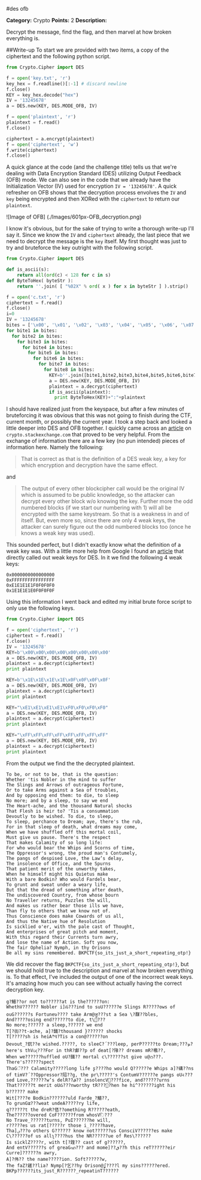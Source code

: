 #des ofb

**Category:** Crypto
**Points:** 2
**Description:**

Decrypt the message, find the flag, and then marvel at how broken everything is.

##Write-up
To start we are provided with two items, a copy of the ciphertext and the following python script.

```python
from Crypto.Cipher import DES

f = open('key.txt', 'r')
key_hex = f.readline()[:-1] # discard newline
f.close()
KEY = key_hex.decode("hex")
IV = '13245678'
a = DES.new(KEY, DES.MODE_OFB, IV)

f = open('plaintext', 'r')
plaintext = f.read()
f.close()

ciphertext = a.encrypt(plaintext)
f = open('ciphertext', 'w')
f.write(ciphertext)
f.close()
```

A quick glance at the code (and the challenge title) tells us that we're dealing with Data Encryption Standard (DES) utilizing Output Feedback (OFB) mode.  We can also see in the code that we already have the Initialization Vector (IV) used for encryption ```IV = '13245678'```.  A quick refresher on OFB shows that the decryption process envolves the ```IV``` and ```key``` being encrypted and then XORed with the ```ciphertext``` to return our ```plaintext```.

![Image of OFB]
(./Images/601px-OFB_decryption.png)

I know it's obvious, but for the sake of trying to write a thorough write-up I'll say it.  Since we know the ```IV``` and ```ciphertext``` already, the last piece that we need to decrypt the message is the ```key``` itself.  My first thought was just to try and bruteforce the key outright with the following script.

```python
from Crypto.Cipher import DES

def is_ascii(s):
    return all(ord(c) < 128 for c in s)
def ByteToHex( byteStr ):
    return ''.join( [ "%02X" % ord( x ) for x in byteStr ] ).strip()

f = open('c.txt', 'r')
ciphertext = f.read()
f.close()
i=0
IV = '13245678'
bites = ['\x00', '\x01', '\x02', '\x03', '\x04', '\x05', '\x06', '\x07', '\x08', '\x09', '\x0A', '\x0B', '\x0C', '\x0D', '\x0E', '\x0F', '\x10', '\x11', '\x12', '\x13', '\x14', '\x15', '\x16', '\x17', '\x18', '\x19', '\x1A', '\x1B', '\x1C', '\x1D', '\x1E', '\x1F', '\x20', '\x21', '\x22', '\x23', '\x24', '\x25', '\x26', '\x27', '\x28', '\x29', '\x2A', '\x2B', '\x2C', '\x2D', '\x2E', '\x2F', '\x30', '\x31', '\x32', '\x33', '\x34', '\x35', '\x36', '\x37', '\x38', '\x39', '\x3A', '\x3B', '\x3C', '\x3D', '\x3E', '\x3F', '\x40', '\x41', '\x42', '\x43', '\x44', '\x45', '\x46', '\x47', '\x48', '\x49', '\x4A', '\x4B', '\x4C', '\x4D', '\x4E', '\x4F', '\x50', '\x51', '\x52', '\x53', '\x54', '\x55', '\x56', '\x57', '\x58', '\x59', '\x5A', '\x5B', '\x5C', '\x5D', '\x5E', '\x5F', '\x60', '\x61', '\x62', '\x63', '\x64', '\x65', '\x66', '\x67', '\x68', '\x69', '\x6A', '\x6B', '\x6C', '\x6D', '\x6E', '\x6F', '\x70', '\x71', '\x72', '\x73', '\x74', '\x75', '\x76', '\x77', '\x78', '\x79', '\x7A', '\x7B', '\x7C', '\x7D', '\x7E', '\x7F', '\x80', '\x81', '\x82', '\x83', '\x84', '\x85', '\x86', '\x87', '\x88', '\x89', '\x8A', '\x8B', '\x8C', '\x8D', '\x8E', '\x8F', '\x90', '\x91', '\x92', '\x93', '\x94', '\x95', '\x96', '\x97', '\x98', '\x99', '\x9A', '\x9B', '\x9C', '\x9D', '\x9E', '\x9F', '\xA0', '\xA1', '\xA2', '\xA3', '\xA4', '\xA5', '\xA6', '\xA7', '\xA8', '\xA9', '\xAA', '\xAB', '\xAC', '\xAD', '\xAE', '\xAF', '\xB0', '\xB1', '\xB2', '\xB3', '\xB4', '\xB5', '\xB6', '\xB7', '\xB8', '\xB9', '\xBA', '\xBB', '\xBC', '\xBD', '\xBE', '\xBF', '\xC0', '\xC1', '\xC2', '\xC3', '\xC4', '\xC5', '\xC6', '\xC7', '\xC8', '\xC9', '\xCA', '\xCB', '\xCC', '\xCD', '\xCE', '\xCF', '\xD0', '\xD1', '\xD2', '\xD3', '\xD4', '\xD5', '\xD6', '\xD7', '\xD8', '\xD9', '\xDA', '\xDB', '\xDC', '\xDD', '\xDE', '\xDF', '\xE0', '\xE1', '\xE2', '\xE3', '\xE4', '\xE5', '\xE6', '\xE7', '\xE8', '\xE9', '\xEA', '\xEB', '\xEC', '\xED', '\xEE', '\xEF', '\xF0', '\xF1', '\xF2', '\xF3', '\xF4', '\xF5', '\xF6', '\xF7', '\xF8', '\xF9', '\xFA', '\xFB', '\xFC', '\xFD', '\xFE']
for bite1 in bites:
  for bite2 in bites:
    for bite3 in bites:
      for bite4 in bites:
        for bite5 in bites:
          for bite6 in bites:
            for bite7 in bites:
              for bite8 in bites:
                KEY=b''.join([bite1,bite2,bite3,bite4,bite5,bite6,bite7,bite8])
                a = DES.new(KEY, DES.MODE_OFB, IV)
                plaintext = a.decrypt(ciphertext)
                if is_ascii(plaintext):
                  print ByteToHex(KEY)+":"+plaintext
```

I should have realized just from the keyspace, but after a few minutes of bruteforcing it was obvious that this was not going to finish during the CTF, current month, or possibly the current year.  I took a step back and looked a little deeper into DES and OFB together.  I quickly came across an [article](http://crypto.stackexchange.com/questions/7938/may-the-problem-with-des-using-ofb-mode-be-generalized-for-all-feistel-ciphers) on ```crypto.stackexchange.com``` that proved to be very helpful.  From the exchange of information there are a few key (no pun intended) pieces of information here.  Namely the following:

>That is correct as that is the definition of a DES weak key, a key for which encryption and decryption have the same effect.

and

>The output of every other blockcipher call would be the original IV which is assumed to be public knowledge, so the attacker can decrypt every other block w/o knowing the key. Further more the odd numbered blocks (if we start our numbering with 1) will all be encrypted with the same keystream. So that is a weakness in and of itself. But, even more so, since there are only 4 weak keys, the attacker can surely figure out the odd numbered blocks too (once he knows a weak key was used).

This sounded perfect, but I didn't exactly know what the definition of a weak key was.  With a little more help from Google I found an [article](https://en.wikipedia.org/wiki/Weak_key) that directly called out weak keys for DES.  In it we find the following 4 weak keys:

```
0x0000000000000000
0xFFFFFFFFFFFFFFFF
0xE1E1E1E1F0F0F0F0
0x1E1E1E1E0F0F0F0F
```

Using this information I went back and edited my initial brute force script to only use the following keys.

```python
from Crypto.Cipher import DES

f = open('ciphertext', 'r')
ciphertext = f.read()
f.close()
IV = '13245678'
KEY=b'\x00\x00\x00\x00\x00\x00\x00\x00'
a = DES.new(KEY, DES.MODE_OFB, IV)
plaintext = a.decrypt(ciphertext)
print plaintext

KEY=b'\x1E\x1E\x1E\x1E\x0F\x0F\x0F\x0F'
a = DES.new(KEY, DES.MODE_OFB, IV)
plaintext = a.decrypt(ciphertext)
print plaintext

KEY="\xE1\xE1\xE1\xE1\xF0\xF0\xF0\xF0"
a = DES.new(KEY, DES.MODE_OFB, IV)
plaintext = a.decrypt(ciphertext)
print plaintext

KEY="\xFF\xFF\xFF\xFF\xFF\xFF\xFF\xFF"
a = DES.new(KEY, DES.MODE_OFB, IV)
plaintext = a.decrypt(ciphertext)
print plaintext
```

From the output we find the the decrypted plaintext.

```
To be, or not to be, that is the question:
Whether 'tis Nobler in the mind to suffer
The Slings and Arrows of outrageous Fortune,
Or to take Arms against a Sea of troubles,
And by opposing end them: to die, to sleep
No more; and by a sleep, to say we end
The Heart-ache, and the thousand Natural shocks
That Flesh is heir to? 'Tis a consummation
Devoutly to be wished. To die, to sleep,
To sleep, perchance to Dream; aye, there's the rub,
For in that sleep of death, what dreams may come,
When we have shuffled off this mortal coil,
Must give us pause. There's the respect
That makes Calamity of so long life:
For who would bear the Whips and Scorns of time,
The Oppressor's wrong, the proud man's Contumely,
The pangs of despised Love, the Law’s delay,
The insolence of Office, and the Spurns
That patient merit of the unworthy takes,
When he himself might his Quietus make
With a bare Bodkin? Who would Fardels bear,
To grunt and sweat under a weary life,
But that the dread of something after death,
The undiscovered Country, from whose bourn
No Traveller returns, Puzzles the will,
And makes us rather bear those ills we have,
Than fly to others that we know not of.
Thus Conscience does make Cowards of us all,
And thus the Native hue of Resolution
Is sicklied o'er, with the pale cast of Thought,
And enterprises of great pitch and moment,
With this regard their Currents turn awry,
And lose the name of Action. Soft you now,
The fair Ophelia? Nymph, in thy Orisons
Be all my sins remembered. BKPCTF{so_its_just_a_short_repeating_otp!}
```

We did recover the flag ```BKPCTF{so_its_just_a_short_repeating_otp!}```, but we should hold true to the description and marvel at how broken everything is.  To that effect, I've included the output of one of the incorrect weak keys.  It's amazing how much you can see without actually having the correct decryption key.

```
g?䲕??or not to??????at is the??????on:
WhethV?????? Nobler i]స???ind to suU??????e Slings R?????ows of ouG??????s Fortuneʋ???? take Arm@ॷ???st a Sea \?䤂??bles,
And?????osing end??????to die, t\෼???
No more;?????? a sleep,?????? we end
T[?䘕??t-ache, a]?䤘?thousand }?????? shocks
T[?????sh is heiAిϤ?Tis a con@??????on
Devout_?䤟??e wished.?????, to sleeC?΄???leep, perP?????to Dream;???ܤ?here's thVඥ???For in thR?䣜??p of deat[?䧘?? dreams mR?䳟??,
When we??????huffled oU?䤘?? mortal c\??????st give u@റ???. There's??????spect
ThaGੱ??? Calamity?????long life	ʂ????ho would Q??????e Whips a]?䃓??ns of timV?΄??Oppressor?䧂??g, the pr\?????'s ContumV??????e pangs oU࠵???sed Love,??????w’s delR??ڤ?? insolencV૶???fice, and??????urns
That??????t merit oUస???nworthy tR???܎?hen he hi^??????ight his b?????? make
Wit[????e Bodkin???????uld Farde_?䲕??,
To grunGॾ???weat undeA?????ry life,
q??????t the dreR?俖??omething R??????eath,
The??????overed CoF??????from whosVি???
No Trave_??????turns, PuI??????he will,
r?????es us rat[?????r those i_?????have,
Tha]ࢼ???o others G?????? know not??????us ConsciV??????es make C\??????of us allʅ????hus the NR??????ue of Res\??????
Is sicklZ????r, with t[?䠑?? cast of g??????,
And entV??????s of greaGഹ??? and mome]??ڧ??h this reT??????eir Curre]??????n awry,
A]?伟?? the name?????ion. Soft??????w,
The faZ?䟀??lia? Nymp[?乞??hy Orison@ʆ????l my sins??????ered. BKPp??????its_just_R??????_repeatinT??????
```
